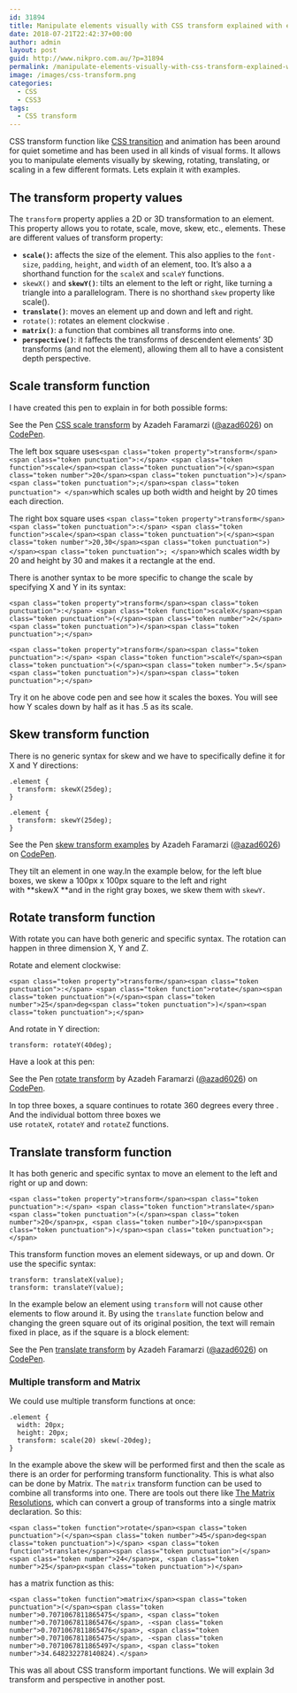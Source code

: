 ```yaml
---
id: 31894
title: Manipulate elements visually with CSS transform explained with examples
date: 2018-07-21T22:42:37+00:00
author: admin
layout: post
guid: http://www.nikpro.com.au/?p=31894
permalink: /manipulate-elements-visually-with-css-transform-explained-with-examples/
image: /images/css-transform.png
categories:
  - CSS
  - CSS3
tags:
  - CSS transform
---
```

CSS transform function like [CSS transition](http://www.nikpro.com.au/css-transitions-and-animations-explained-with-examples/) and animation has been around for quiet sometime and has been used in all kinds of visual forms. It allows you to manipulate elements visually by skewing, rotating, translating, or scaling in a few different formats. Lets explain it with examples.

## The transform property values

The <code class="w3-codespan">transform</code> property applies a 2D or 3D transformation to an element. This property allows you to rotate, scale, move, skew, etc., elements. These are different values of transform property:

  * **`scale()`:** affects the size of the element. This also applies to the `font-size`, `padding`, `height`, and `width` of an element, too. It’s also a a shorthand function for the `scaleX` and `scaleY` functions.
  * `skewX()` and **`skewY()`**: tilts an element to the left or right, like turning a triangle into a parallelogram. There is no shorthand `skew` property like scale().
  * **`translate()`**: moves an element up and down and left and right.
  * `rotate()`: rotates an element clockwise .
  * **`matrix()`**: a function that combines all transforms into one.
  * **`perspective()`**: it faffects the transforms of descendent elements&#8217; 3D transforms (and not the element), allowing them all to have a consistent depth perspective.

## Scale transform function

I have created this pen to explain in for both possible forms:

<p class="codepen" data-height="350" data-theme-id="0" data-slug-hash="ajpYJK" data-default-tab="css,result" data-user="azad6026" data-embed-version="2" data-pen-title="CSS scale transform">
  See the Pen <a href="https://codepen.io/azad6026/pen/ajpYJK/">CSS scale transform</a> by Azadeh Faramarzi (<a href="https://codepen.io/azad6026">@azad6026</a>) on <a href="https://codepen.io">CodePen</a>.
</p>



The left box square uses`<span class="token property">transform</span><span class="token punctuation">:</span> <span class="token function">scale</span><span class="token punctuation">(</span><span class="token number">20</span><span class="token punctuation">)</span><span class="token punctuation">;</span><span class="token punctuation"> </span>`which scales up both width and height by 20 times each direction.

The right box square uses `<span class="token property">transform</span><span class="token punctuation">:</span> <span class="token function">scale</span><span class="token punctuation">(</span><span class="token number">20,30</span><span class="token punctuation">)</span><span class="token punctuation">; </span>`which scales width by 20 and height by 30 and makes it a rectangle at the end.

There is another syntax to be more specific to change the scale by specifying X and Y in its syntax:

`<span class="token property">transform</span><span class="token punctuation">:</span> <span class="token function">scaleX</span><span class="token punctuation">(</span><span class="token number">2</span><span class="token punctuation">)</span><span class="token punctuation">;</span> `

`<span class="token property">transform</span><span class="token punctuation">:</span> <span class="token function">scaleY</span><span class="token punctuation">(</span><span class="token number">.5</span><span class="token punctuation">)</span><span class="token punctuation">;</span>`

Try it on he above code pen and see how it scales the boxes. You will see how Y scales down by half as it has .5 as its scale.

## Skew transform function

There is no generic syntax for skew and we have to specifically define it for X and Y directions:

`.element {`  
`  transform: skewX(25deg);`  
`}`

`.element {`  
`  transform: skewY(25deg);`  
`}`

<p class="codepen" data-height="350" data-theme-id="0" data-slug-hash="ZjLxrv" data-default-tab="css,result" data-user="azad6026" data-embed-version="2" data-pen-title="skew transform examples">
  See the Pen <a href="https://codepen.io/azad6026/pen/ZjLxrv/">skew transform examples</a> by Azadeh Faramarzi (<a href="https://codepen.io/azad6026">@azad6026</a>) on <a href="https://codepen.io">CodePen</a>.
</p>



They tilt an element in one way.In the example below, for the left blue boxes, we skew a 100px x 100px square to the left and right with **skewX **and in the right gray boxes, we skew them with `skewY.`

## Rotate transform function

With rotate you can have both generic and specific syntax. The rotation can happen in three dimension X, Y and Z.

Rotate and element clockwise:

`<span class="token property">transform</span><span class="token punctuation">:</span> <span class="token function">rotate</span><span class="token punctuation">(</span><span class="token number">25</span>deg<span class="token punctuation">)</span><span class="token punctuation">;</span>`

And rotate in Y direction:

`transform: rotateY(40deg);`

Have a look at this pen:

<p class="codepen" data-height="350" data-theme-id="0" data-slug-hash="MBJVPQ" data-default-tab="css,result" data-user="azad6026" data-embed-version="2" data-pen-title="rotate transform">
  See the Pen <a href="https://codepen.io/azad6026/pen/MBJVPQ/">rotate transform</a> by Azadeh Faramarzi (<a href="https://codepen.io/azad6026">@azad6026</a>) on <a href="https://codepen.io">CodePen</a>.
</p>



In top three boxes, a square continues to rotate 360 degrees every three . And the individual bottom three boxes we use `rotateX`, `rotateY` and `rotateZ` functions.

## Translate transform function

It has both generic and specific syntax to move an element to the left and right or up and down:

`<span class="token property">transform</span><span class="token punctuation">:</span> <span class="token function">translate</span><span class="token punctuation">(</span><span class="token number">20</span>px, <span class="token number">10</span>px<span class="token punctuation">)</span><span class="token punctuation">;</span>`

This transform function moves an element sideways, or up and down. Or use the specific syntax:

`transform: translateX(value);`  
`transform: translateY(value);`

In the example below an element using `transform` will not cause other elements to flow around it. By using the `translate` function below and changing the green square out of its original position, the text will remain fixed in place, as if the square is a block element:

<p class="codepen" data-height="350" data-theme-id="0" data-slug-hash="mjRxve" data-default-tab="css,result" data-user="azad6026" data-embed-version="2" data-pen-title="translate transform">
  See the Pen <a href="https://codepen.io/azad6026/pen/mjRxve/">translate transform</a> by Azadeh Faramarzi (<a href="https://codepen.io/azad6026">@azad6026</a>) on <a href="https://codepen.io">CodePen</a>.
</p>



### Multiple transform and Matrix

We could use multiple transform functions at once:

`.element {`  
`  width: 20px;`  
`  height: 20px;`  
`  transform: scale(20) skew(-20deg);`  
`}`

In the example above the skew will be performed first and then the scale as there is an order for performing transform functionality. This is what also can be done by Matrix. The `matrix` transform function can be used to combine all transforms into one. There are tools out there like [The Matrix Resolutions](http://meyerweb.com/eric/tools/matrix/), which can convert a group of transforms into a single matrix declaration. So this:

`<span class="token function">rotate</span><span class="token punctuation">(</span><span class="token number">45</span>deg<span class="token punctuation">)</span> <span class="token function">translate</span><span class="token punctuation">(</span><span class="token number">24</span>px, <span class="token number">25</span>px<span class="token punctuation">)</span>`

has a matrix function as this:

`<span class="token function">matrix</span><span class="token punctuation">(</span><span class="token number">0.7071067811865475</span>, <span class="token number">0.7071067811865476</span>, -<span class="token number">0.7071067811865476</span>, <span class="token number">0.7071067811865475</span>, -<span class="token number">0.7071067811865497</span>, <span class="token number">34.648232278140824).</span>`

This was all about CSS transform important functions. We will explain 3d transform and perspective in another post.